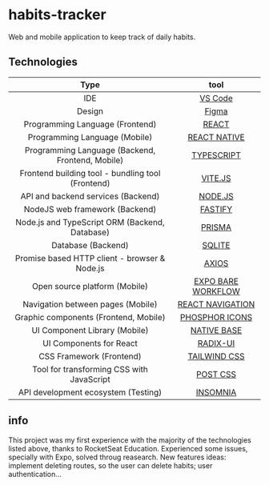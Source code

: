 # habits-tracker

Web and mobile application to keep track of daily habits. 

## Technologies

| Type  |      tool      | 
|:----------:|:-------------:|
| IDE |  [VS Code](https://code.visualstudio.com/) |  
| Design | [Figma](https://www.figma.com/)   |   
| Programming Language (Frontend) | [REACT](https://reactjs.org/) |   
| Programming Language (Mobile) | [REACT NATIVE](https://reactnative.dev/) |  
| Programming Language (Backend, Frontend, Mobile) | [TYPESCRIPT](https://www.typescriptlang.org/) |  
| Frontend building tool - bundling tool (Frontend) | [VITE.JS](	https://vitejs.dev/) | 
| API and backend services (Backend) | [NODE.JS](https://nodejs.org/) |  
| NodeJS web framework (Backend) | [FASTIFY](https://www.fastify.io/) |  
| Node.js and TypeScript ORM (Backend, Database) | [PRISMA](https://www.prisma.io/) | 
| Database (Backend) | [SQLITE](https://www.sqlite.org/index.html) | 
| Promise based HTTP client - browser & Node.js | [AXIOS](https://axios-http.com/) | 
| Open source platform (Mobile) | [EXPO BARE WORKFLOW](https://expo.dev/) |  
| Navigation between pages (Mobile) | [REACT NAVIGATION](https://reactnavigation.org/) | 
| Graphic components (Frontend, Mobile) | [PHOSPHOR ICONS](https://phosphoricons.com/) |  
| UI Component Library (Mobile) | [	NATIVE BASE](https://nativebase.io/) |  
| UI Components for React	 | [RADIX-UI](https://www.radix-ui.com/) | 
| CSS Framework (Frontend) | [TAILWIND CSS](https://tailwindcss.com/) |  
| Tool for transforming CSS with JavaScript | [POST CSS](https://postcss.org/) |  
| API development ecosystem (Testing) | [INSOMNIA](https://insomnia.rest/) | 

## info

This project was my first experience with the majority of the technologies listed above, thanks to RocketSeat Education.
Experienced some issues, specially with Expo, solved throug reasearch.
New features ideas: implement deleting routes, so the user can delete habits; user authentication...


